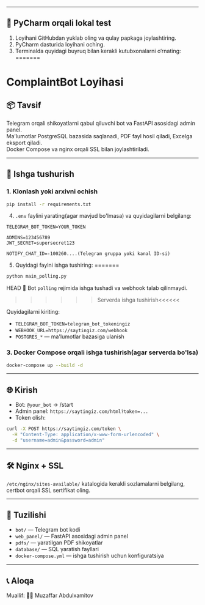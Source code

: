 
---

## 🧪 PyCharm orqali lokal test

1. Loyihani GitHubdan yuklab oling va qulay papkaga joylashtiring.
2. PyCharm dasturida loyihani oching.
3. Terminalda quyidagi buyruq bilan kerakli kutubxonalarni o‘rnating:
=======
# ComplaintBot Loyihasi

## 📦 Tavsif
Telegram orqali shikoyatlarni qabul qiluvchi bot va FastAPI asosidagi admin panel.  
Ma'lumotlar PostgreSQL bazasida saqlanadi, PDF fayl hosil qiladi, Excelga eksport qiladi.  
Docker Compose va nginx orqali SSL bilan joylashtiriladi.

---

## 🚀 Ishga tushurish

### 1. Klonlash yoki arxivni ochish
>>>>>>> 

```bash
pip install -r requirements.txt
```


4. `.env` faylini yarating(agar mavjud bo'lmasa) va quyidagilarni belgilang:

```env
TELEGRAM_BOT_TOKEN=YOUR_TOKEN

ADMINS=123456789
JWT_SECRET=supersecret123

NOTIFY_CHAT_ID=-100260....(Telegram gruppa yoki kanal ID-si)
```

5. Quyidagi faylni ishga tushiring:
=======


```bash
python main_polling.py
```

 HEAD
🔄 Bot `polling` rejimida ishga tushadi va webhook talab qilinmaydi.


>>>>>>Serverda ishga tushirish<<<<<< 


Quyidagilarni kiriting:

- `TELEGRAM_BOT_TOKEN=telegram_bot_tokeningiz`
- `WEBHOOK_URL=https://saytingiz.com/webhook`
- `POSTGRES_*` — ma'lumotlar bazasiga ulanish

### 3. Docker Compose orqali ishga tushirish(agar serverda bo'lsa)

```bash
docker-compose up --build -d
```

---

## 🌐 Kirish

- Bot: `@your_bot` → /start
- Admin panel: `https://saytingiz.com/html?token=...`
- Token olish:

```bash
curl -X POST https://saytingiz.com/token \
  -H "Content-Type: application/x-www-form-urlencoded" \
  -d "username=admin&password=admin"
```

---

## 🛠 Nginx + SSL

`/etc/nginx/sites-available/` katalogida kerakli sozlamalarni belgilang, certbot orqali SSL sertifikat oling.

---

## 📂 Tuzilishi

- `bot/` — Telegram bot kodi
- `web_panel/` — FastAPI asosidagi admin panel
- `pdfs/` — yaratilgan PDF shikoyatlar
- `database/` — SQL yaratish fayllari
- `docker-compose.yml` — ishga tushirish uchun konfiguratsiya

---

## 📞 Aloqa
Muallif: 🧑‍💻 Muzaffar Abdulxamitov
